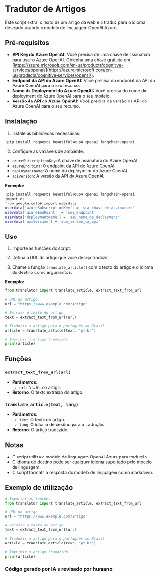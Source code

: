 # Tradutor de Artigos

Este script extrai o texto de um artigo da web e o traduz para o idioma desejado usando o modelo de linguagem OpenAI Azure.

## Pré-requisitos

* **API Key do Azure OpenAI:** Você precisa de uma chave de assinatura para usar o Azure OpenAI. Obtenha uma chave gratuita em [https://azure.microsoft.com/en-us/products/cognitive-services/openai/](https://azure.microsoft.com/en-us/products/cognitive-services/openai/).
* **Endpoint da API do Azure OpenAI:** Você precisa do endpoint da API do Azure OpenAI para o seu recurso.
* **Nome do Deployment do Azure OpenAI:** Você precisa do nome do deployment do Azure OpenAI para o seu modelo.
* **Versão da API do Azure OpenAI:** Você precisa da versão da API do Azure OpenAI para o seu recurso.

## Instalação

1. Instale as bibliotecas necessárias:
```bash
!pip install requests beautifulsoup4 openai langchain-openai
```

2. Configure as variáveis de ambiente:
* `azureSubscriptionKey`: A chave de assinatura do Azure OpenAI.
* `azureEndPoint`: O endpoint da API do Azure OpenAI.
* `deploymentName`: O nome do deployment do Azure OpenAI.
* `apiVersion`: A versão da API do Azure OpenAI.

**Exemplo:**
```bash
!pip install requests beautifulsoup4 openai langchain-openai
import os
from google.colab import userdata
userdata['azureSubscriptionKey'] = 'sua_chave_de_assinatura'
userdata['azureEndPoint'] = 'seu_endpoint'
userdata['deploymentName'] = 'seu_nome_de_deployment'
userdata['apiVersion'] = 'sua_versao_da_api'
```

## Uso

1. Importe as funções do script.

2. Defina a URL do artigo que você deseja traduzir.

3. Chame a função `translate_article()` com o texto do artigo e o idioma de destino como argumentos.

**Exemplo:**
```python
from translator import translate_article, extract_text_from_url

# URL do artigo
url = "https://www.example.com/artigo"

# Extrair o texto do artigo
text = extract_text_from_url(url)

# Traduzir o artigo para o português do Brasil
article = translate_article(text, "pt-br")

# Imprimir o artigo traduzido
print(article)
```

## Funções

### `extract_text_from_url(url)`

* **Parâmetros:**
    * `url`: A URL do artigo.
* **Retorno:** O texto extraído do artigo.

### `translate_article(text, lang)`

* **Parâmetros:**
    * `text`: O texto do artigo.
    * `lang`: O idioma de destino para a tradução.
* **Retorno:** O artigo traduzido.

## Notas

* O script utiliza o modelo de linguagem OpenAI Azure para tradução.
* O idioma de destino pode ser qualquer idioma suportado pelo modelo de linguagem.
* O script formata a resposta do modelo de linguagem como markdown.

## Exemplo de utilização

```python
# Importar as funções
from translator import translate_article, extract_text_from_url

# URL do artigo
url = "https://www.example.com/artigo"

# Extrair o texto do artigo
text = extract_text_from_url(url)

# Traduzir o artigo para o português do Brasil
article = translate_article(text, "pt-br")

# Imprimir o artigo traduzido
print(article)
```

### Código gerado por IA e revisado por humano
